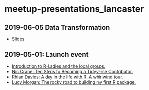 # meetup-presentations_lancaster

## 2019-06-05 Data Transformation

* [Slides]()

## 2019-05-01: Launch event

* [Introduction to R-Ladies and the local groups.](https://rladies.github.io/meetup-presentations_lancaster/2019-05-01-launch/introducing-rladies-lancaster/introducing-rladies-lancaster.html#1)
* [Nic Crane: Ten Steps to Becoming a Tidyverse Contributor.](https://rladies.github.io/meetup-presentations_lancaster/2019-05-01-launch/ten-steps-to-tidyverse-contributor/Ten_Steps_to_Becoming_a_Tidyverse_Contributor.pdf)
* [Rhian Davies: A day in the life with R. A whirlwind tour.](https://rladies.github.io/meetup-presentations_lancaster/2019-05-01-launch/day-in-the-life/day-in-the-life.html#1)
* [Lucy Morgan: The rocky road to building my first R package.](https://rladies.github.io/meetup-presentations_lancaster/2019-05-01-launch/rocky-road-to-building-my-first-package/The-rocky-road-to-building-my-first-R.pdf)


